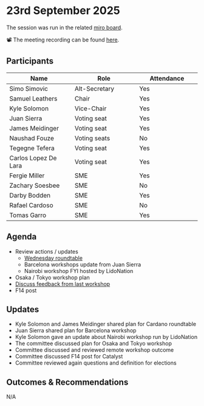 # 23rd September 2025

The session was run in the related [miro board](https://miro.com/app/board/uXjVKro_lxs=/).&#x20;

📽️ The meeting recording can be found [here](https://drive.google.com/file/d/1k5H19xHtN3ZNV1HWXig-Khego8pPpmat/view).

## Participants

<table><thead><tr><th width="213.19140625">Name</th><th width="212.27734375">Role</th><th width="185.14453125">Attendance</th></tr></thead><tbody><tr><td>Simo Simovic</td><td>Alt-Secretary</td><td>Yes</td></tr><tr><td>Samuel Leathers</td><td>Chair</td><td>Yes</td></tr><tr><td>Kyle Solomon</td><td>Vice-Chair</td><td>Yes</td></tr><tr><td>Juan Sierra</td><td>Voting seat</td><td>Yes</td></tr><tr><td>James Meidinger</td><td>Voting seat</td><td>Yes</td></tr><tr><td>Naushad Fouze </td><td>Voting seats</td><td>No</td></tr><tr><td>Tegegne Tefera</td><td>Voting seat</td><td>Yes</td></tr><tr><td>Carlos Lopez De Lara</td><td>Voting seat</td><td>Yes</td></tr><tr><td>Fergie Miller</td><td>SME</td><td>Yes</td></tr><tr><td>Zachary Soesbee</td><td>SME</td><td>No</td></tr><tr><td>Darby Bodden</td><td>SME</td><td>Yes</td></tr><tr><td>Rafael Cardoso</td><td>SME</td><td>No</td></tr><tr><td>Tomas Garro</td><td>SME</td><td>Yes</td></tr></tbody></table>

## Agenda

* Review actions / updates
  * [Wednesday roundtable](https://docs.google.com/document/d/1psbe7jlPs7KFCA8_JlSnQDDpIsSTvAs5xqeoRhYcr7c/edit?usp=sharing)&#x20;
  * Barcelona workshops update from Juan Sierra
  * Nairobi workshop FYI hosted by LidoNation
* Osaka / Tokyo workshop plan&#x20;
* [Discuss feedback from last workshop](https://docs.google.com/document/d/1oPRGpj9_dS2lDV8_00Ywzedg6qM6ra0sPr9e7QMXvFc/edit?usp=sharing)&#x20;
* F14 post

## Updates

* Kyle Solomon and James Meidinger shared plan for Cardano roundtable
* Juan Sierra shared plan for Barcelona workshop
* Kyle Solomon gave an update about Nairobi workshop run by LidoNation
* The committee discussed plan for Osaka and Tokyo workshop
* Committee discussed and reviewed remote workshop outcome
* Committee discussed F14 post for Catalyst
* Committee reviewed again questions and definition for elections

## Outcomes & Recommendations

N/A
